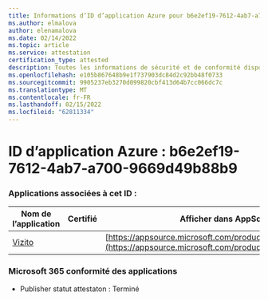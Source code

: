 ```yaml
---
title: Informations d’ID d’application Azure pour b6e2ef19-7612-4ab7-a700-9669d49b88b9
ms.author: elmalova
author: elenamalova
ms.date: 02/14/2022
ms.topic: article
ms.service: attestation
certification_type: attested
description: Toutes les informations de sécurité et de conformité disponibles pour b6e2ef19-7612-4ab7-a700-9669d49b88b9.
ms.openlocfilehash: e105b867648b9e1f737903dc84d2c92bb48f0733
ms.sourcegitcommit: 9905237eb3270d099820cbf413d64b7cc066dc7c
ms.translationtype: MT
ms.contentlocale: fr-FR
ms.lasthandoff: 02/15/2022
ms.locfileid: "62811334"
---
```

# <a name="azure-app-id-b6e2ef19-7612-4ab7-a700-9669d49b88b9"></a>ID d’application Azure : b6e2ef19-7612-4ab7-a700-9669d49b88b9


### <a name="apps-associated-with-this-id"></a>Applications associées à cet ID :
| **Nom de l’application** | **Certifié** | **Afficher dans AppSource** |
|--------------|---------------|-----------------------|
| [Vizito](https://docs.microsoft.com/microsoft-365-app-certification/forward/WA200003170) |  | [https://appsource.microsoft.com/product/office/WA200003170](https://appsource.microsoft.com/product/office/WA200003170) |

### <a name="microsoft-365-app-compliance-status"></a>Microsoft 365 conformité des applications
- Publisher statut attestaton : Terminé
